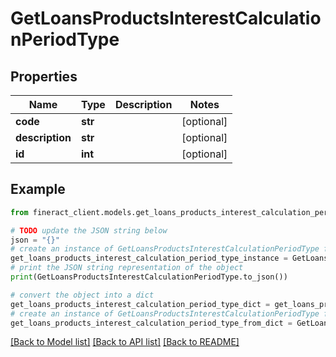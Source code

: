 # GetLoansProductsInterestCalculationPeriodType


## Properties

Name | Type | Description | Notes
------------ | ------------- | ------------- | -------------
**code** | **str** |  | [optional] 
**description** | **str** |  | [optional] 
**id** | **int** |  | [optional] 

## Example

```python
from fineract_client.models.get_loans_products_interest_calculation_period_type import GetLoansProductsInterestCalculationPeriodType

# TODO update the JSON string below
json = "{}"
# create an instance of GetLoansProductsInterestCalculationPeriodType from a JSON string
get_loans_products_interest_calculation_period_type_instance = GetLoansProductsInterestCalculationPeriodType.from_json(json)
# print the JSON string representation of the object
print(GetLoansProductsInterestCalculationPeriodType.to_json())

# convert the object into a dict
get_loans_products_interest_calculation_period_type_dict = get_loans_products_interest_calculation_period_type_instance.to_dict()
# create an instance of GetLoansProductsInterestCalculationPeriodType from a dict
get_loans_products_interest_calculation_period_type_from_dict = GetLoansProductsInterestCalculationPeriodType.from_dict(get_loans_products_interest_calculation_period_type_dict)
```
[[Back to Model list]](../README.md#documentation-for-models) [[Back to API list]](../README.md#documentation-for-api-endpoints) [[Back to README]](../README.md)


